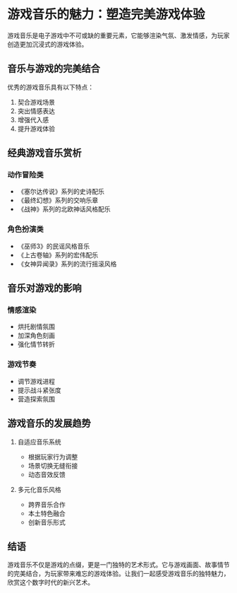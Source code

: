 # 游戏音乐的魅力：塑造完美游戏体验

游戏音乐是电子游戏中不可或缺的重要元素，它能够渲染气氛、激发情感，为玩家创造更加沉浸式的游戏体验。

## 音乐与游戏的完美结合

优秀的游戏音乐具有以下特点：

1. 契合游戏场景
2. 突出情感表达
3. 增强代入感
4. 提升游戏体验

## 经典游戏音乐赏析

### 动作冒险类

- 《塞尔达传说》系列的史诗配乐
- 《最终幻想》系列的交响乐章
- 《战神》系列的北欧神话风格配乐

### 角色扮演类

- 《巫师3》的民谣风格音乐
- 《上古卷轴》系列的宏伟配乐
- 《女神异闻录》系列的流行摇滚风格

## 音乐对游戏的影响

### 情感渲染

- 烘托剧情氛围
- 加深角色刻画
- 强化情节转折

### 游戏节奏

- 调节游戏进程
- 提示战斗紧张度
- 营造探索氛围

## 游戏音乐的发展趋势

1. 自适应音乐系统
   - 根据玩家行为调整
   - 场景切换无缝衔接
   - 动态音效反馈

2. 多元化音乐风格
   - 跨界音乐合作
   - 本土特色融合
   - 创新音乐形式

## 结语

游戏音乐不仅是游戏的点缀，更是一门独特的艺术形式。它与游戏画面、故事情节的完美结合，为玩家带来难忘的游戏体验。让我们一起感受游戏音乐的独特魅力，欣赏这个数字时代的新兴艺术。